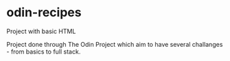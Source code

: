 # odin-recipes
Project with basic HTML

Project done through The Odin Project which aim to have several challanges - from basics to full stack.
